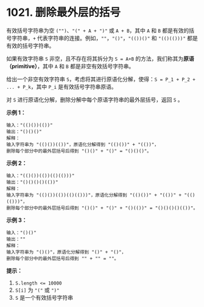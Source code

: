 # 1021. 删除最外层的括号

有效括号字符串为空 `("")`、`"(" + A + ")"` 或 `A + B`，其中 `A` 和 `B` 都是有效的括号字符串，`+` 代表字符串的连接。例如，`""`，`"()"`，`"(())()"` 和 `"(()(()))"` 都是有效的括号字符串。

如果有效字符串 `S` 非空，且不存在将其拆分为 `S = A+B` 的方法，我们称其为**原语（primitive）**，其中 `A` 和 `B` 都是非空有效括号字符串。

给出一个非空有效字符串 `S`，考虑将其进行原语化分解，使得：`S = P_1 + P_2 + ... + P_k`，其中 `P_i` 是有效括号字符串原语。

对 `S` 进行原语化分解，删除分解中每个原语字符串的最外层括号，返回 `S` 。

**示例 1：**

```()
输入："(()())(())"
输出："()()()"
解释：
输入字符串为 "(()())(())"，原语化分解得到 "(()())" + "(())"，
删除每个部分中的最外层括号后得到 "()()" + "()" = "()()()"。
```

**示例 2：**

```()
输入："(()())(())(()(()))"
输出："()()()()(())"
解释：
输入字符串为 "(()())(())(()(()))"，原语化分解得到 "(()())" + "(())" + "(()(()))"，
删除每个部分中的最外层括号后得到 "()()" + "()" + "()(())" = "()()()()(())"。
```

**示例 3：**

```()
输入："()()"
输出：""
解释：
输入字符串为 "()()"，原语化分解得到 "()" + "()"，
删除每个部分中的最外层括号后得到 "" + "" = ""。
```

**提示：**

1. `S.length <= 10000`
2. `S[i]` 为 `"("` 或 `")"`
3. `S` 是一个有效括号字符串
